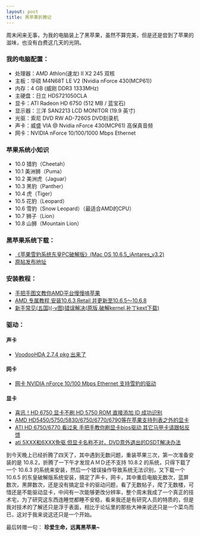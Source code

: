 ```yaml
---
layout: post
title: 黑苹果折腾记
---
```

周末闲来无事，为我的电脑装上了黑苹果，虽然不算完美，但是还是尝到了苹果的滋味，也没有白费这几天的光阴。

### 我的电脑配置：
+ 处理器：AMD Athlon(速龙) II X2 245 双核
+ 主板：华硕 M4N68T LE V2 (Nvidia nForce 430(MCP61))
+ 内存：4 GB (威刚 DDR3 1333MHz)
+ 主硬盘：日立 HDS721050CLA
+ 显卡：ATI Radeon HD 6750 (512 MB / 蓝宝石)
+ 显示器：三洋 SAN2213 LCD MONITOR (19.9 英寸)
+ 光驱：索尼 DVD RW AD-7260S DVD刻录机
+ 声卡：威盛 VIA @ Nvidia nForce 430(MCP61) 高保真音频
+ 网卡：NVIDIA nForce 10/100/1000 Mbps Ethernet

### 苹果系统小知识
* 10.0 猎豹（Cheetah）
* 10.1 美洲狮（Puma）
* 10.2 美洲虎（Jaguar）
* 10.3 黑豹（Panther）
* 10.4 虎（Tiger）
* 10.5 花豹（Leopard）
* 10.6 雪豹（Snow Leopard）（最适合AMD的CPU）
* 10.7 狮子（Lion）
* 10.8 山狮（Mountain Lion）

### 黑苹果系统下载：
* [《苹果雪豹系统东皇PC破解版》(Mac OS 10.6.5_iAntares_v3.2)](http://www.ed2000.com/ShowFile.asp?FileID=25)
* [原帖发布地址](http://bbs.pcbeta.com/viewthread-821280-1-1.html) 

### 安装教程：
* [手把手图文教你AMD平台慢慢啃苹果](http://itbbs.pconline.com.cn/diy/p11694061_79981403.html)
* [AMD 专属教程 安装10.6.3 Retail 并更新至10.6.5～10.6.8](http://bbs.pcbeta.com/viewthread-830452-1-1.html)
* [新手常见(五国)(-v图)错误解决(原版,破解kernel,补丁kext下载)](http://bbs.pcbeta.com/viewthread-863656-1-1.html)

### 驱动：

#### 声卡
* [VoodooHDA 2.7.4 pkg 出来了](http://bbs.pcbeta.com/forum.php?mod=viewthread&amp;tid=1042942)

#### 网卡
* [网卡 NVIDIA nForce 10/100 Mbps Ethernet 支持雪豹的驱动](http://bbs.pcbeta.com/forum.php?mod=viewthread&amp;tid=939381)

#### 显卡
* [喜讯！HD 6750 显卡不刷 HD 5750 ROM 直接添加 ID 成功识别](http://bbs.pcbeta.com/viewthread-963476-1-1.html)
* [AMD HD5450/5750/5830/6750/6770/6790等在苹果支持列表之外的显卡](http://bbs.pcbeta.com/viewthread-1074348-1-1.html)
* [ATI HD 6750/6770 看过来 手把手教你刷显卡bios驱动 其它马甲卡请跟帖反馈](http://bbs.pcbeta.com/viewthread-1057446-1-1.html)
* [ati 5XXX和6XXX免驱 但显卡名称不对，DVD意外退出的DSDT解决办法](http://bbs.pcbeta.com/viewthread-968283-1-1.html)

到今天晚上已经折腾了四天了，其中遇到无数问题，重装苹果三次，第一次准备安装的是 10.8.2，折腾了一下午才发现ＡＭＤ还不支持 10.8.2 的系统，只得下载了一个 10.6.3 的系统来安装，然后一个错误操作导致系统无法识别，又下载一个 10.6.5 的东皇破解版系统安装，搞定了声卡，网卡，其中重启电脑无数次，蓝屏数次，黑屏数次，还是没有搞定显卡的驱动问题，看了无数帖子，爬了无数楼，可惜还是不能驱动显卡，中间有一次能够更改分辨率，整个周末我成了一个真正的技术宅，为了研究这东西连睡觉都睡不安稳，看来我还是有研究人员的特质的，但是我对技术的了解还只是浮于表面，相比于论坛里的那些大神来说还只是一个菜鸟而已，这对于我来说这还只是一个开始。

最后转赠一句： **珍爱生命，远离黑苹果~**
